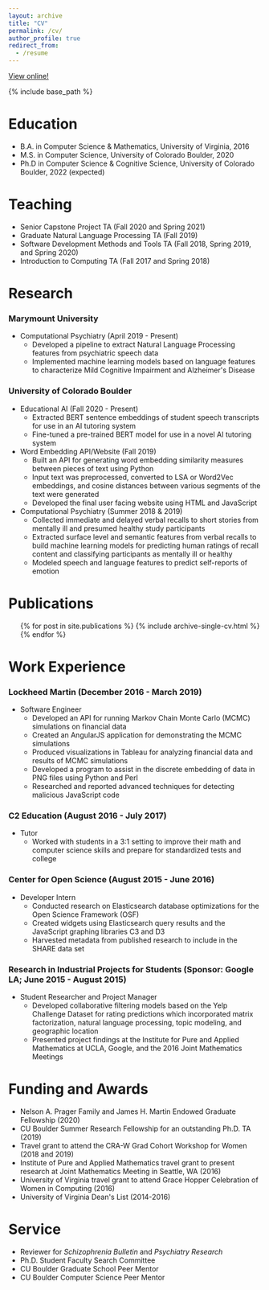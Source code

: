 ```yaml
---
layout: archive
title: "CV"
permalink: /cv/
author_profile: true
redirect_from:
  - /resume
---
```


<a href="../files/Chelsea_Chandler_CV_Feb82021.pdf">View online!</a>

{% include base_path %}

Education
======
* B.A. in Computer Science & Mathematics, University of Virginia, 2016
* M.S. in Computer Science, University of Colorado Boulder, 2020
* Ph.D in Computer Science & Cognitive Science, University of Colorado Boulder, 2022 (expected)

Teaching
======
* Senior Capstone Project TA (Fall 2020 and Spring 2021)
* Graduate Natural Language Processing TA (Fall 2019)
* Software Development Methods and Tools TA (Fall 2018, Spring 2019, and Spring 2020)
* Introduction to Computing TA (Fall 2017 and Spring 2018)

Research
======
### Marymount University
* Computational Psychiatry (April 2019 - Present)
  * Developed a pipeline to extract Natural Language Processing features from psychiatric speech data
  * Implemented machine learning models based on language features to characterize Mild Cognitive Impairment and Alzheimer's Disease

### University of Colorado Boulder
* Educational AI (Fall 2020 - Present)
  * Extracted BERT sentence embeddings of student speech transcripts for use in an AI tutoring system
  * Fine-tuned a pre-trained BERT model for use in a novel AI tutoring system
* Word Embedding API/Website (Fall 2019)
  * Built an API for generating word embedding similarity measures between pieces of text using Python
  * Input text was preprocessed, converted to LSA or Word2Vec embeddings, and cosine distances between various segments of the text were generated
  * Developed the final user facing website using HTML and JavaScript
* Computational Psychiatry (Summer 2018 & 2019)
  * Collected immediate and delayed verbal recalls to short stories from mentally ill and presumed healthy study participants
  * Extracted surface level and semantic features from verbal recalls to build machine learning models for predicting human ratings of recall content and classifying participants as mentally ill or healthy
  * Modeled speech and language features to predict self-reports of emotion

Publications
======
<ul>{% for post in site.publications %}
    {% include archive-single-cv.html %}
  {% endfor %}</ul>

Work Experience
======
### Lockheed Martin (December 2016 - March 2019)
* Software Engineer
  * Developed an API for running Markov Chain Monte Carlo (MCMC) simulations on financial data 
  * Created an AngularJS application for demonstrating the MCMC simulations
  * Produced visualizations in Tableau for analyzing financial data and results of MCMC simulations
  * Developed a program to assist in the discrete embedding of data in PNG files using Python and Perl
  * Researched and reported advanced techniques for detecting malicious JavaScript code

### C2 Education (August 2016 - July 2017)
* Tutor
  * Worked with students in a 3:1 setting to improve their math and computer science skills and prepare for standardized tests and college

### Center for Open Science (August 2015 - June 2016)
* Developer Intern
  * Conducted research on Elasticsearch database optimizations for the Open Science Framework (OSF)
  * Created widgets using Elasticsearch query results and the JavaScript graphing libraries C3 and D3
  * Harvested metadata from published research to include in the SHARE data set

### Research in Industrial Projects for Students (Sponsor: Google LA; June 2015 - August 2015)
* Student Researcher and Project Manager
  * Developed collaborative filtering models based on the Yelp Challenge Dataset for rating predictions which incorporated matrix factorization, natural language processing, topic modeling, and geographic location
  * Presented project findings at the Institute for Pure and Applied Mathematics at UCLA, Google, and the 2016 Joint Mathematics Meetings

Funding and Awards
======
* Nelson A. Prager Family and James H. Martin Endowed Graduate Fellowship (2020)
* CU Boulder Summer Research Fellowship for an outstanding Ph.D. TA (2019)
* Travel grant to attend the CRA-W Grad Cohort Workshop for Women (2018 and 2019)
* Institute of Pure and Applied Mathematics travel grant to present research at Joint Mathematics Meeting in Seattle, WA (2016)
* University of Virginia travel grant to attend Grace Hopper Celebration of Women in Computing (2016)
* University of Virginia Dean's List (2014-2016)
  
Service 
======
* Reviewer for *Schizophrenia Bulletin* and *Psychiatry Research*
* Ph.D. Student Faculty Search Committee
* CU Boulder Graduate School Peer Mentor
* CU Boulder Computer Science Peer Mentor